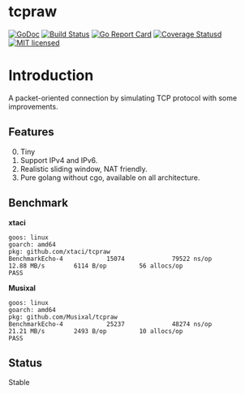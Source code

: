 # tcpraw

[![GoDoc][1]][2] [![Build Status][3]][4] [![Go Report Card][5]][6] [![Coverage Statusd][7]][8] [![MIT licensed][9]][10] 

[1]: https://godoc.org/github.com/xtaci/tcpraw?status.svg
[2]: https://godoc.org/github.com/xtaci/tcpraw
[3]: https://img.shields.io/github/created-at/xtaci/tcpraw
[4]: https://img.shields.io/github/created-at/xtaci/tcpraw
[5]: https://goreportcard.com/badge/github.com/xtaci/tcpraw
[6]: https://goreportcard.com/report/github.com/xtaci/tcpraw
[7]: https://codecov.io/gh/xtaci/tcpraw/branch/master/graph/badge.svg
[8]: https://codecov.io/gh/xtaci/tcpraw
[9]: https://img.shields.io/badge/license-MIT-blue.svg
[10]: LICENSE



# Introduction

A packet-oriented connection by simulating TCP protocol with some improvements.

## Features

0. Tiny
1. Support IPv4 and IPv6.
2. Realistic sliding window, NAT friendly.
3. Pure golang without cgo, available on all architecture.


## Benchmark

**xtaci**
```
goos: linux
goarch: amd64
pkg: github.com/xtaci/tcpraw
BenchmarkEcho-4            15074             79522 ns/op          12.88 MB/s        6114 B/op         56 allocs/op
PASS
```


**Musixal**
```
goos: linux
goarch: amd64
pkg: github.com/Musixal/tcpraw
BenchmarkEcho-4            25237             48274 ns/op          21.21 MB/s        2493 B/op         10 allocs/op
PASS
```


## Status

Stable



